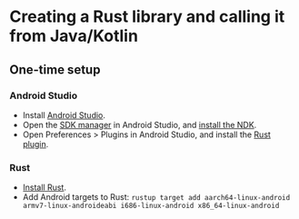 # Creating a Rust library and calling it from Java/Kotlin

## One-time setup

### Android Studio

* Install [Android Studio](https://developer.android.com/studio).
* Open the [SDK manager](https://developer.android.com/studio/intro/update#sdk-manager) in Android
  Studio, and [install the NDK](https://developer.android.com/studio/projects/install-ndk).
* Open Preferences > Plugins in Android Studio, and install
  the [Rust plugin](https://plugins.jetbrains.com/plugin/8182-rust).

### Rust

* [Install Rust](https://www.rust-lang.org/tools/install).
* Add Android targets to
  Rust: `rustup target add aarch64-linux-android armv7-linux-androideabi i686-linux-android x86_64-linux-android`

